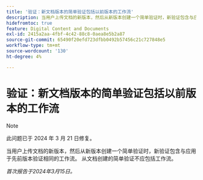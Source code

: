 ```yaml
---
title: '验证：新文档版本的简单验证包括以前版本的工作流'
description: 当用户上传文档的新版本，然后从新版本创建一个简单验证时，新验证包含与应用于先前版本验证相同的工作流。 从文档创建的简单验证不应包括工作流。
hidefromtoc: true
feature: Digital Content and Documents
exl-id: 2415a2aa-4fbf-4c42-88c8-0aea8e5b2a87
source-git-commit: 65490f20efd723dfbb0492b57456c21c727848e5
workflow-type: tm+mt
source-wordcount: '130'
ht-degree: 4%

---
```


# 验证：新文档版本的简单验证包括以前版本的工作流

>[!NOTE]
>
>此问题已于 2024 年 3 月 21 日修复。

当用户上传文档的新版本，然后从新版本创建一个简单验证时，新验证包含与应用于先前版本验证相同的工作流。 从文档创建的简单验证不应包括工作流。

_首次报告于2024年3月15日。_
